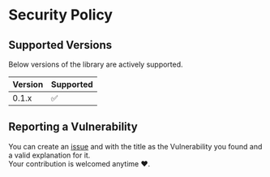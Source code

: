 # Security Policy

## Supported Versions

Below versions of the library are actively supported.

| Version | Supported          |
| ------- | ------------------ |
| 0.1.x   | :white_check_mark: |


## Reporting a Vulnerability

You can create an [issue](https://github.com/Criticalcarpet/Hyperlinks/issues) and with the title as the Vulnerability you found and a valid explanation for it.  
Your contribution is welcomed anytime :heart:.

